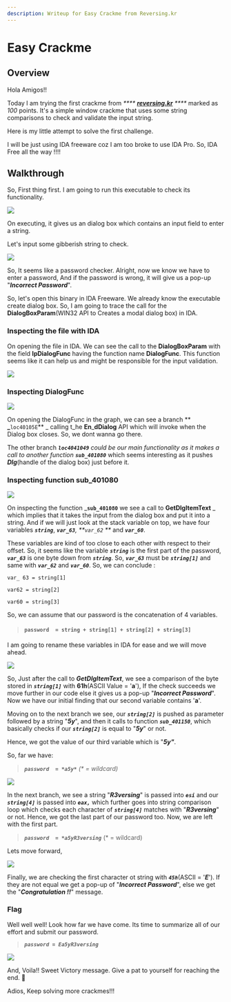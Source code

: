 ```yaml
---
description: Writeup for Easy Crackme from Reversing.kr
---
```


# Easy Crackme

## Overview

Hola Amigos!!

Today I am trying the first crackme from _****_ [_**reversing.kr**_](http://reversing.kr/challenge.php) _****_ marked as _100_ points. It's a simple window crackme that uses some string comparisons to check and validate the input string.&#x20;

Here is my little attempt to solve the first challenge.&#x20;

I will be just using IDA freeware coz I am too broke to use IDA Pro. So, IDA Free all the way !!!!

## Walkthrough

So, First thing first. I am going to run this executable to check its functionality.

![](../../.gitbook/assets/EasyCrackme.png)

On executing, it gives us an dialog box which contains an input field to enter a string.&#x20;

Let's input some gibberish string to check.&#x20;

![](../../.gitbook/assets/Easy\_CRackme\_2.png)

So, It seems like a password checker. Alright, now we know we have to enter a password, And if the password is wrong, it will give us a pop-up "_**Incorrect Password**_".

So, let's open this binary in IDA Freeware. We already know the executable create dialog box. So, I am going to trace the call for the **DialogBoxParam**(WIN32 API to Creates a modal dialog box) in IDA.

### Inspecting the file with IDA

On opening the file in IDA. We can see the call to the **DialogBoxParam** with the field **lpDialogFunc** having the function name **DialogFunc**. This function seems like it can help us and might be responsible for the input validation.

![](../../.gitbook/assets/eASY\_crackme\_ida1.png)

### Inspecting DialogFunc

![](<../../.gitbook/assets/lpdialog (1).png>)

On opening the DialogFunc in the graph, we can see a branch ** **_**`loc40105E`** _ calling t_he **En**_**dDialog** API which will invoke when the Dialog box closes. So, we dont wanna go there.&#x20;

The other branch _**`loc4041049`**  could be our main functionality as it makes a call to another function **`sub_401080`**_ which seems interesting as it pushes _**Dlg**_(handle of the dialog box) just before it.&#x20;

### Inspecting function sub\_401080

![](../../.gitbook/assets/lpdialog.png)

On inspecting the function _**`sub_401080`** we see a call to **GetDlgItemText** _ which implies that it takes the input from the dialog box and put it into a string. And if we will just look at the stack variable on top, we have four variables _**`string`**_, _**`var_63`**, **`var_62` **_ and _**`var_60`**_.

These variables are kind of too close to each other with respect to their offset. So, it seems like the variable _**`string`**_ is the first part of the password, _**`var_63`**_ is one byte down from _**`string`**_. So, _**`var_63`**_ must be _**`string[1]`**_  and same with _**`var_62`**_ and _**`var_60`**_. So, we can conclude :

`var_ 63 = string[1]`&#x20;

`var62 = string[2]`

`var60 = string[3]`

&#x20;So, we can assume that our password is the concatenation of 4 variables.

> #### `password  = string + string[1] + string[2] + string[3]`

I am going to rename these variables in IDA for ease and we will move ahead.

![](../../.gitbook/assets/compare.png)

So, Just after the call to _**GetDlgItemText**_, we see a comparison of the byte stored in _**`string[1]`**_ with **61h**(ASCII Value = '**a**'), If the check succeeds we move further in our code else it gives us a pop-up "_**Incorrect Password**_". Now we have our initial finding that our second variable contains '**a**'.

Moving on to the  next branch we see, our _**`string[2]`**_ is pushed as parameter followed by a string "_**5y**_", and then it calls to function _**`sub_401150`**_, which basically checks if our _**`string[2]`**_ is equal to "_**5y**_" or not.

Hence, we got the value of our third variable which is "_**5y"**_.&#x20;

So, far we have:

> _**`password  = *a5y*`** (\* = wildcard)_

![](../../.gitbook/assets/cmp\_3.png)

In the next branch, we see a string "_**R3versing**_" is passed into _**`esi`**_ and our _**`string[4]`**_ is passed into _**`eax,`**_ which further goes into string comparison loop which checks each character of _**`string[4]`**_ matches with "_**R3versing**_" or not. Hence, we got the last part of our password too. Now, we are left with the first part.

> _**`password  = *a5yR3versing`**_ (\* = wildcard)

Lets move forward,

![](../../.gitbook/assets/last.png)

Finally, we are checking the first character ot string with _**`45h`**_(ASCII = '_**E**_'). If they are not equal we get a pop-up of "_**Incorrect Password**_", else we get the "_**Congratulation !!**_" message.

### Flag

Well well well! Look how far we have come. Its time to summarize all of our effort and submit our password.

> _**`password = Ea5yR3versing`**_

![](../../.gitbook/assets/final.png)

And, Voila!! Sweet Victory message. Give a pat to yourself for reaching the end. :clap:

Adios, Keep solving more crackmes!!!
